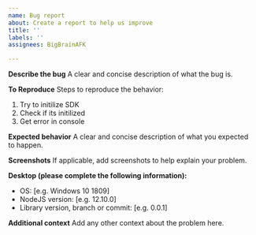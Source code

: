 ```yaml
---
name: Bug report
about: Create a report to help us improve
title: ''
labels: ''
assignees: BigBrainAFK

---
```


**Describe the bug**
A clear and concise description of what the bug is.

**To Reproduce**
Steps to reproduce the behavior:
1. Try to initilize SDK
2. Check if its initilized
3. Get error in console

**Expected behavior**
A clear and concise description of what you expected to happen.

**Screenshots**
If applicable, add screenshots to help explain your problem.

**Desktop (please complete the following information):**
 - OS: [e.g. Windows 10 1809]
 - NodeJS version: [e.g. 12.10.0]
 - Library version, branch or commit: [e.g. 0.0.1]

**Additional context**
Add any other context about the problem here.
